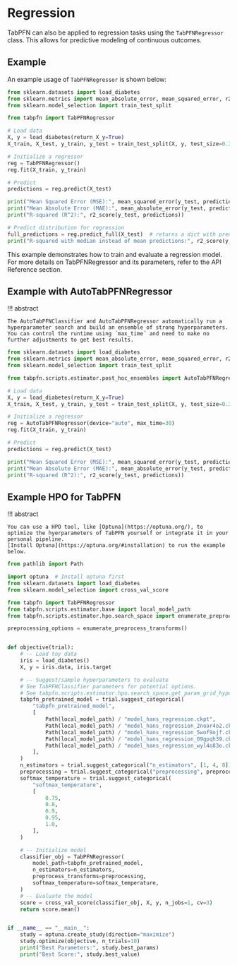 # Regression

TabPFN can also be applied to regression tasks using the `TabPFNRegressor` class. This allows for predictive modeling of continuous outcomes.

## Example

An example usage of `TabPFNRegressor` is shown below:

```python
from sklearn.datasets import load_diabetes
from sklearn.metrics import mean_absolute_error, mean_squared_error, r2_score
from sklearn.model_selection import train_test_split

from tabpfn import TabPFNRegressor

# Load data
X, y = load_diabetes(return_X_y=True)
X_train, X_test, y_train, y_test = train_test_split(X, y, test_size=0.33, random_state=42)

# Initialize a regressor
reg = TabPFNRegressor()
reg.fit(X_train, y_train)

# Predict
predictions = reg.predict(X_test)

print("Mean Squared Error (MSE):", mean_squared_error(y_test, predictions))
print("Mean Absolute Error (MAE):", mean_absolute_error(y_test, predictions))
print("R-squared (R^2):", r2_score(y_test, predictions))

# Predict distribution for regression
full_predictions = reg.predict_full(X_test)  # returns a dict with predictions for mean, median, mode, and quantiles.
print("R-squared with median instead of mean predictions:", r2_score(y_test, full_predictions["median"]))
```
This example demonstrates how to train and evaluate a regression model. For more details on TabPFNRegressor and its parameters, refer to the API Reference section.

## Example with AutoTabPFNRegressor

!!! abstract
	
	The AutoTabPFNClassifier and AutoTabPFNRegressor automatically run a hyperparameter search and build an ensemble of strong hyperparameters. You can control the runtime using ´max_time´ and need to make no further adjustments to get best results.

```python
from sklearn.datasets import load_diabetes
from sklearn.metrics import mean_absolute_error, mean_squared_error, r2_score
from sklearn.model_selection import train_test_split

from tabpfn.scripts.estimator.post_hoc_ensembles import AutoTabPFNRegressor

# Load data
X, y = load_diabetes(return_X_y=True)
X_train, X_test, y_train, y_test = train_test_split(X, y, test_size=0.33, random_state=42)

# Initialize a regressor
reg = AutoTabPFNRegressor(device="auto", max_time=30)
reg.fit(X_train, y_train)

# Predict
predictions = reg.predict(X_test)

print("Mean Squared Error (MSE):", mean_squared_error(y_test, predictions))
print("Mean Absolute Error (MAE):", mean_absolute_error(y_test, predictions))
print("R-squared (R^2):", r2_score(y_test, predictions))
```

## Example HPO for TabPFN

!!! abstract
	
	You can use a HPO tool, like [Optuna](https://optuna.org/), to optimize the hyerparameters of TabPFN yourself or integrate it in your personal pipeline.
    [Install Optuna](https://optuna.org/#installation) to run the example below. 

```python
from pathlib import Path

import optuna  # Install optuna first
from sklearn.datasets import load_diabetes
from sklearn.model_selection import cross_val_score

from tabpfn import TabPFNRegressor
from tabpfn.scripts.estimator.base import local_model_path
from tabpfn.scripts.estimator.hpo.search_space import enumerate_preprocess_transforms

preprocessing_options = enumerate_preprocess_transforms()


def objective(trial):
    # -- Load toy data
    iris = load_diabetes()
    X, y = iris.data, iris.target

    # -- Suggest/sample hyperparameters to evaluate
    # See TabPFNClassifier parameters for potential options.
    # See tabpfn.scripts.estimator.hpo.search_space.get_param_grid_hyperopt for the search space we used in the paper.
    tabpfn_pretrained_model = trial.suggest_categorical(
        "tabpfn_pretrained_model",
        [
            Path(local_model_path) / "model_hans_regression.ckpt",
            Path(local_model_path) / "model_hans_regression_2noar4o2.ckpt",
            Path(local_model_path) / "model_hans_regression_5wof9ojf.ckpt",
            Path(local_model_path) / "model_hans_regression_09gpqh39.ckpt",
            Path(local_model_path) / "model_hans_regression_wyl4o83o.ckpt",
        ],
    )
    n_estimators = trial.suggest_categorical("n_estimators", [1, 4, 8])
    preprocessing = trial.suggest_categorical("preprocessing", preprocessing_options)
    softmax_temperature = trial.suggest_categorical(
        "softmax_temperature",
        [
            0.75,
            0.8,
            0.9,
            0.95,
            1.0,
        ],
    )

    # -- Initialize model
    classifier_obj = TabPFNRegressor(
        model_path=tabpfn_pretrained_model,
        n_estimators=n_estimators,
        preprocess_transforms=preprocessing,
        softmax_temperature=softmax_temperature,
    )
    # -- Evaluate the model
    score = cross_val_score(classifier_obj, X, y, n_jobs=1, cv=3)
    return score.mean()


if __name__ == "__main__":
    study = optuna.create_study(direction="maximize")
    study.optimize(objective, n_trials=10)
    print("Best Parameters:", study.best_params)
    print("Best Score:", study.best_value)

```